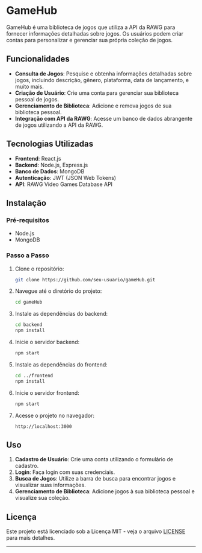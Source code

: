 # GameHub

GameHub é uma biblioteca de jogos que utiliza a API da RAWG para fornecer informações detalhadas sobre jogos. Os usuários podem criar contas para personalizar e gerenciar sua própria coleção de jogos.

## Funcionalidades

- **Consulta de Jogos**: Pesquise e obtenha informações detalhadas sobre jogos, incluindo descrição, gênero, plataforma, data de lançamento, e muito mais.
- **Criação de Usuário**: Crie uma conta para gerenciar sua biblioteca pessoal de jogos.
- **Gerenciamento de Biblioteca**: Adicione e remova jogos de sua biblioteca pessoal.
- **Integração com API da RAWG**: Acesse um banco de dados abrangente de jogos utilizando a API da RAWG.

## Tecnologias Utilizadas

- **Frontend**: React.js
- **Backend**: Node.js, Express.js
- **Banco de Dados**: MongoDB
- **Autenticação**: JWT (JSON Web Tokens)
- **API**: RAWG Video Games Database API

## Instalação

### Pré-requisitos

- Node.js
- MongoDB

### Passo a Passo

1. Clone o repositório:
    ```bash
    git clone https://github.com/seu-usuario/gameHub.git
    ```

2. Navegue até o diretório do projeto:
    ```bash
    cd gameHub
    ```

3. Instale as dependências do backend:
    ```bash
    cd backend
    npm install
    ```
    
4. Inicie o servidor backend:
    ```bash
    npm start
    ```

5. Instale as dependências do frontend:
    ```bash
    cd ../frontend
    npm install
    ```

6. Inicie o servidor frontend:
    ```bash
    npm start
    ```

7. Acesse o projeto no navegador:
    ```
    http://localhost:3000
    ```

## Uso

1. **Cadastro de Usuário**: Crie uma conta utilizando o formulário de cadastro.
2. **Login**: Faça login com suas credenciais.
3. **Busca de Jogos**: Utilize a barra de busca para encontrar jogos e visualizar suas informações.
4. **Gerenciamento de Biblioteca**: Adicione jogos à sua biblioteca pessoal e visualize sua coleção.



## Licença

Este projeto está licenciado sob a Licença MIT - veja o arquivo [LICENSE](LICENSE) para mais detalhes.

---
